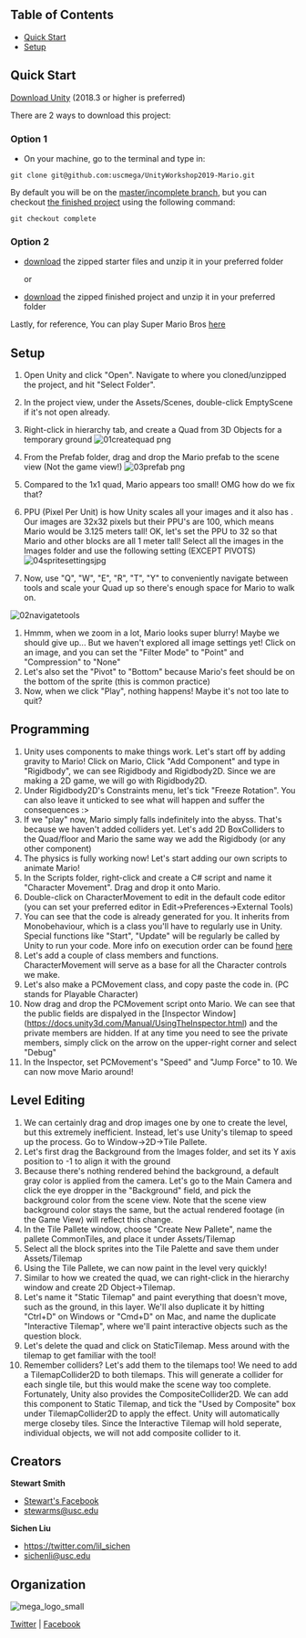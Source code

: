 ## Table of Contents  
- [Quick Start](#quick-start)  
- [Setup](#setup)  

## Quick Start

[Download Unity](https://store.unity.com/download?ref=personal) (2018.3 or higher is preferred)

There are 2 ways to download this project:

### Option 1
* On your machine, go to the terminal and type in:

```
git clone git@github.com:uscmega/UnityWorkshop2019-Mario.git
```
By default you will be on the [master/incomplete branch](https://github.com/uscmega/UnityWorkshop2019-Mario), but you can checkout [the finished project](https://github.com/uscmega/UnityWorkshop2019-Mario) using the following command:

```
git checkout complete
```

### Option 2

* [download](https://github.com/uscmega/UnityWorkshop2019-Mario/archive/master.zip) the zipped starter files and unzip it in your preferred folder

  or

* [download](https://github.com/uscmega/UnityWorkshop2019-Mario/archive/complete.zip) the zipped finished project and unzip it in your preferred folder

Lastly, for reference, You can play Super Mario Bros [here](https://supermarioemulator.com/mario.php)

## Setup
1. Open Unity and click "Open". Navigate to where you cloned/unzipped the project, and hit "Select Folder".
1. In the project view, under the Assets/Scenes, double-click EmptyScene if it's not open already.
1. Right-click in hierarchy tab, and create a Quad from 3D Objects for a temporary ground
![01createquad png](https://user-images.githubusercontent.com/20757517/53938558-7c222d80-4065-11e9-99d7-687e74d437bc.jpg)
1. From the Prefab folder, drag and drop the Mario prefab to the scene view (Not the game view!) 
![03prefab png](https://user-images.githubusercontent.com/20757517/53938655-b5f33400-4065-11e9-926b-a05ab5851808.jpg)

1. Compared to the 1x1 quad, Mario appears too small! OMG how do we fix that?
1. PPU (Pixel Per Unit) is how Unity scales all your images and it also has . Our images are 32x32 pixels but their PPU's are 100, which means Mario would be 3.125 meters tall! OK, let's set the PPU to 32 so that Mario and other blocks are all 1 meter tall! Select all the images in the Images folder and use the following setting (EXCEPT PIVOTS)
![04spritesettingsjpg](https://user-images.githubusercontent.com/20757517/53939235-53029c80-4067-11e9-9458-09cfcf4c9a36.jpg)

1. Now, use "Q", "W", "E", "R", "T", "Y" to conveniently navigate between tools and scale your Quad up so there's enough space for Mario to walk on.

![02navigatetools](https://user-images.githubusercontent.com/20757517/53939164-28b0df00-4067-11e9-8c0d-a56f598c8303.jpg)

1. Hmmm, when we zoom in a lot, Mario looks super blurry! Maybe we should give up... But we haven't explored all image settings yet! Click on an image, and you can set the "Filter Mode" to "Point" and "Compression" to "None"
1. Let's also set the "Pivot" to "Bottom" because Mario's feet should be on the bottom of the sprite (this is common practice)
1. Now, when we click "Play", nothing happens! Maybe it's not too late to quit?

## Programming
1. Unity uses components to make things work. Let's start off by adding gravity to Mario! Click on Mario, Click "Add Component" and type in "Rigidbody", we can see Rigidbody and Rigidbody2D. Since we are making a 2D game, we will go with Rigidbody2D.
1. Under Rigidbody2D's Constraints menu, let's tick "Freeze Rotation". You can also leave it unticked to see what will happen and suffer the consequences :>
2. If we "play" now, Mario simply falls indefinitely into the abyss. That's because we haven't added colliders yet. Let's add 2D BoxColliders to the Quad/floor and Mario the same way we add the Rigidbody (or any other component) 
3. The physics is fully working now! Let's start adding our own scripts to animate Mario!
4. In the Scripts folder, right-click and create a C# script and name it "Character Movement". Drag and drop it onto Mario.
5. Double-click on CharacterMovement to edit in the default code editor (you can set your preferred editor in Edit->Preferences->External Tools)
6. You can see that the code is already generated for you. It inherits from Monobehaviour, which is a class you'll have to regularly use in Unity. Special functions like "Start", "Update" will be regularly be called by Unity to run your code. More info on execution order can be found [here](https://docs.unity3d.com/Manual/ExecutionOrder.html)
7. Let's add a couple of class members and functions. CharacterMovement will serve as a base for all the Character controls we make.
8. Let's also make a PCMovement class, and copy paste the code in. (PC stands for Playable Character)
7. Now drag and drop the PCMovement script onto Mario. We can see that the public fields are dispalyed in the [Inspector Window] (https://docs.unity3d.com/Manual/UsingTheInspector.html) and the private members are hidden. If at any time you need to see the private members, simply click on the arrow on the upper-right corner and select "Debug"
8. In the Inspector, set PCMovement's "Speed" and "Jump Force" to 10. We can now move Mario around!

## Level Editing
1. We can certainly drag and drop images one by one to create the level, but this extremely inefficient. Instead, let's use Unity's tilemap to speed up the process. Go to Window->2D->Tile Pallete.
1. Let's first drag the Background from the Images folder, and set its Y axis position to -1 to align it with the ground
1. Because there's nothing rendered behind the background, a default gray color is applied from the camera. Let's go to the Main Camera and click the eye dropper in the "Background" field, and pick the background color from the scene view. Note that the scene view background color stays the same, but the actual rendered footage (in the Game View) will reflect this change.
1. In the Tile Pallete window, choose "Create New Pallete", name the pallete CommonTiles, and place it under Assets/Tilemap
1. Select all the block sprites into the Tile Palette and save them under Assets/Tilemap
1. Using the Tile Pallete, we can now paint in the level very quickly!
1. Similar to how we created the quad, we can right-click in the hierarchy window and create 2D Object->Tilemap.
1. Let's name it "Static Tilemap" and paint everything that doesn't move, such as the ground, in this layer. We'll also duplicate it by hitting "Ctrl+D" on Windows or "Cmd+D" on Mac, and name the duplicate "Interactive Tilemap", where we'll paint interactive objects such as the question block. 
1. Let's delete the quad and click on StaticTilemap. Mess around with the tilemap to get familiar with the tool!
1. Remember colliders? Let's add them to the tilemaps too! We need to add a TilemapCollider2D to both tilemaps. This will generate a collider for each single tile, but this would make the scene way too complete. Fortunately, Unity also provides the CompositeCollider2D. We can add this component to Static Tilemap, and tick the "Used by Composite" box under TilemapCollider2D to apply the effect. Unity will automatically merge closeby tiles. Since the Interactive Tilemap will hold seperate, individual objects, we will not add composite collider to it.

## Creators

**Stewart Smith**

- [Stewart's Facebook](https://www.facebook.com/stewart.smith.908132)
- stewarms@usc.edu

**Sichen Liu**

- <https://twitter.com/lil_sichen>
- sichenli@usc.edu

## Organization
![mega_logo_small](https://user-images.githubusercontent.com/20757517/53943101-38cdbc00-4071-11e9-886e-cf7a377ab9ef.png)

[Twitter](https://twitter.com/MEGA_USC) | [Facebook](https://www.facebook.com/MEGAannouncements/)
